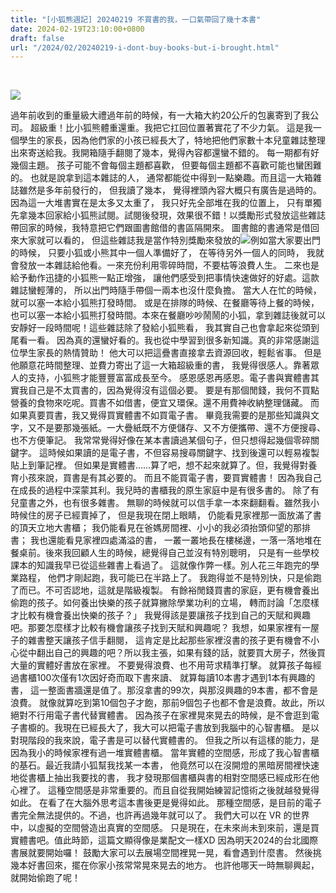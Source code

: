 ```yaml
---
title: "[小狐熊週記] 20240219 不買書的我，一口氣帶回了幾十本書"
date: 2024-02-19T23:10:00+0800
draft: false
url: "/2024/02/20240219-i-dont-buy-books-but-i-brought.html"
---
```


 

![]($https://blogger.googleusercontent.com/img/b/R29vZ2xl/AVvXsEgRhUYPpp2VIubRsrzZTZsdICOZmVsVnGqMI_O0nRUnm_r9QELc7F3OUk3mhvDMAvD17bFYTECBKkEWjKGE_pNu7EqHLCUcnG4OmjukQYrAvifh9qDsh6OOhwpfZBX3yiaSjm2XKM5P_fbjfQ_-KVtpAac_FlrPxxdvKnp8Bztghu6kMyesAj8t-utAkj4/s320/image.png)





過年前收到的重量級大禮過年前的時候，有一大箱大約20公斤的包裏寄到了我公司。
超級重！比小狐熊體重還重。我把它扛回位置著實花了不少力氣。
這是我一個學生的家長，因為他們家的小孩已經長大了，特地把他們家數十本兒童雜誌整理出來寄送給我。我開箱隨手翻閱了幾本，覺得內容都還蠻不錯的。
每一期都有好幾個主題。
孩子可能不會每個主題都喜歡，
但要每個主題都不喜歡可能也蠻困難的。
也就是說拿到這本雜誌的人，
通常都能從中得到一點樂趣。而且這一大箱雜誌雖然是多年前發行的，
但我讀了幾本，
覺得裡頭內容大概只有廣告是過時的。因為這一大堆書實在是太多又太重了，
我只好先全部堆在我的位置上，
只有單獨先拿幾本回家給小狐熊試閱。試閱後發現，效果很不錯！以獎勵形式發放這些雜誌帶回家的時候，我特意把它們跟圖書館借的書區隔開來。
圖書館的書通常是借回來大家就可以看的，
但這些雜誌我是當作特別獎勵來發放的![]($https://fonts.gstatic.com/s/e/notoemoji/15.0/1f606/72.png)例如當大家要出門的時候，
只要小狐或小熊其中一個人準備好了，
在等待另外一個人的同時，
我就會發放一本雜誌給他看。一來充份利用零碎時間，不要枯等浪費人生。
二來也是給予動作迅捷的小狐熊一點正增強，
讓他們感受到把事情快速做好的好處。這款雜誌蠻輕薄的，
所以出門時隨手帶個一兩本也沒什麼負擔。
當大人在忙的時候，就可以塞一本給小狐熊打發時間。
或是在排隊的時候、在餐廳等待上餐的時候，
也可以塞一本給小狐熊打發時間。本來在餐廳吵吵鬧鬧的小狐，拿到雜誌後就可以安靜好一段時間呢！這些雜誌除了發給小狐熊看，
我其實自己也會拿起來從頭到尾看一看。
因為真的還蠻好看的。我也從中學習到很多新知識。真的非常感謝這位學生家長的熱情贊助！
他大可以把這疊書直接拿去資源回收，輕鬆省事。
但是他願意花時間整理、並費力寄出了這一大箱超級重的書，
我覺得很感人。靠著眾人的支持，小狐熊才能豐豐富富成長至今。
感恩感恩再感恩。電子書與實體書其實我自己是不太買書的，因為覺得沒有這個必要。
要是有那個閒錢，我何不買點營養的食物來吃呢。買書不如借書，便宜又環保。還不用費神收納整理儲藏。
而如果真要買書，我又覺得買實體書不如買電子書。
畢竟我需要的是那些知識與文字，又不是要那幾張紙。一大疊紙既不方便儲存、又不方便攜帶、還不方便搜尋、也不方便筆記。
我常常覺得好像在某本書讀過某個句子，但只想得起幾個零碎關鍵字。
這時候如果讀的是電子書，不但容易搜尋關鍵字、找到後還可以輕易複製貼上到筆記裡。
但如果是實體書……算了吧，想不起來就算了。但，我覺得對養育小孩來說，買書是有其必要的。
而且不能買電子書，要買實體書！
因為我自己在成長的過程中深蒙其利。我兒時的書櫃我的原生家庭中是有很多書的。
除了有兒童書之外，也有很多雜書。
無聊的時候就可以信手拿一本來翻翻看。雖然我小時候住的房子已經賣掉了，
但是我現在閉上眼睛，
仍能看見家裡那一面放滿了書的頂天立地大書櫃；
我仍能看見在爸媽房間裡、小小的我必須抬頭仰望的那排書；
我也還能看見家裡四處滿溢的書，
一叢一叢地長在樓梯邊，一落一落地堆在餐桌前。後來我回顧人生的時候，總覺得自己並沒有特別聰明，
只是有一些學校課本的知識我早已從這些雜書上看過了。
這就像作弊一樣。別人花三年跑完的學業路程，
他們才剛起跑，我可能已在半路上了。
我跑得並不是特別快，只是偷跑了而已。不可否認地，這就是階級複製。
有餘裕閒錢買書的家庭，更有機會養出偷跑的孩子。如何養出快樂的孩子就算撇除學業功利的立場，
轉而討論「怎麼樣才比較有機會養出快樂的孩子？」
我覺得該是要讓孩子找到自己的天賦和興趣吧。那要怎麼樣才比較有機會讓孩子找到天賦和興趣呢？
我想，如果家裡有一屋子的雜書整天讓孩子信手翻閱，
這肯定是比起那些家裡沒書的孩子更有機會不小心從中翻出自己的興趣的吧？所以我主張，如果有錢的話，就要買大房子，然後買大量的實體好書放在家裡。
不要覺得浪費、也不用苛求精準打擊。
就算孩子每經過書櫃100次僅有1次因好奇而取下書來讀、
就算每讀10本書才遇到1本有興趣的書，
這一整面書牆還是值了。那沒拿書的99次，與那沒興趣的9本書，都不會是浪費。
就像就算吃到第10個包子才飽，那前9個包子也都不會是浪費。故此，所以絕對不行用電子書代替實體書。
因為孩子在家裡晃來晃去的時候，是不會逛到電子書櫥的。我現在已經長大了，我大可以把電子書放到我腦中的心智書櫃。
是以對現階段的我來說，電子書是可以替代實體書的。
但我之所以有這樣的能力，是因為我小的時候家裡有過一堆實體書櫃。
當年實體的空間感，形成了我心智書櫃的基石。最近我請小狐幫我找某一本書，
他竟然可以在沒開燈的黑暗房間裡快速地從書櫃上抽出我要找的書，
我才發現那個書櫃與書的相對空間感已經成形在他心裡了。
這種空間感是非常重要的。而且自從我開始練習記憶術之後就越發覺得如此。
在看了在大腦外思考這本書後更是覺得如此。
那種空間感，是目前的電子書完全無法提供的。不過，也許再過幾年就可以了。
我們大可以在 VR 的世界中，以虛擬的空間營造出真實的空間感。
只是現在，在未來尚未到來前，還是買實體書吧。值此時節，這篇文顯得像是業配文一樣XD
因為明天2024的台北國際書展就要開始囉！
鼓勵大家可以去展場空間裡晃一晃，看會遇到什麼書。
然後挑幾本好書回來，擺在你家小孩常常晃來晃去的地方。
也許他哪天一時無聊興起，就開始偷跑了呢！

